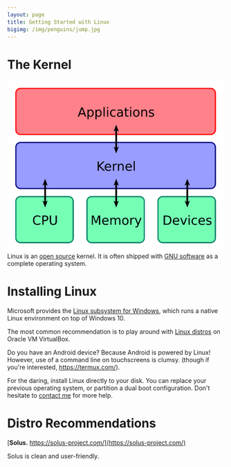 ```yaml
---
layout: page
title: Getting Started with Linux
bigimg: /img/penguins/jump.jpg
---
```


# The Kernel

[<img src="/img/Kernel_Layout.svg" title="By Bobbo - Own work, CC BY-SA 3.0" style="float: right;"/>
](https://en.wikipedia.org/wiki/Kernel_(operating_system))
Linux is an [open source](https://en.wikipedia.org/wiki/Free_and_open-source_software) kernel. It is often shipped with [GNU software](https://en.wikipedia.org/wiki/GNU_Core_Utilities) as a complete operating system.

# Installing Linux

Microsoft provides the [Linux subsystem for Windows](https://docs.microsoft.com/en-us/windows/wsl/install-win10), which runs a native Linux environment on top of Windows 10.

The most common recommendation is to play around with [Linux distros](2017-10-03-week-one) on Oracle VM VirtualBox.

Do you have an Android device? Because Android is powered by Linux! However, use of a command line on touchscreens is clumsy. (though if you're interested, <https://termux.com/>).

For the daring, install Linux directly to your disk. You can replace your previous operating system, or partition a dual boot configuration. Don't hesitate to [contact me](mailto:twlinux86@gmail.com) for more help.

# Distro Recommendations

[**Solus.** https://solus-project.com/](https://solus-project.com/)

Solus is clean and user-friendly.
